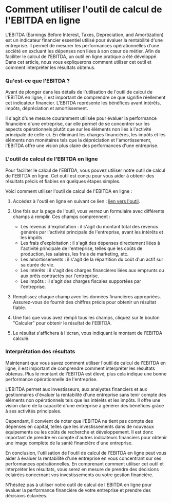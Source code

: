 Comment utiliser l'outil de calcul de l'EBITDA en ligne
=======================================================

L'EBITDA (Earnings Before Interest, Taxes, Depreciation, and Amortization) est un indicateur financier essentiel utilisé pour évaluer la rentabilité d'une entreprise. Il permet de mesurer les performances opérationnelles d'une société en excluant les dépenses non liées à son cœur de métier. Afin de faciliter le calcul de l'EBITDA, un outil en ligne pratique a été développé. Dans cet article, nous vous expliquerons comment utiliser cet outil et comment interpréter les résultats obtenus.

### Qu'est-ce que l'EBITDA ?

Avant de plonger dans les détails de l'utilisation de l'outil de calcul de l'EBITDA en ligne, il est important de comprendre ce que signifie réellement cet indicateur financier. L'EBITDA représente les bénéfices avant intérêts, impôts, dépréciation et amortissement.

Il s'agit d'une mesure couramment utilisée pour évaluer la performance financière d'une entreprise, car elle permet de se concentrer sur les aspects opérationnels plutôt que sur les éléments non liés à l'activité principale de celle-ci. En éliminant les charges financières, les impôts et les éléments non monétaires tels que la dépréciation et l'amortissement, l'EBITDA offre une vision plus claire des performances d'une entreprise.

### L'outil de calcul de l'EBITDA en ligne

Pour faciliter le calcul de l'EBITDA, vous pouvez utiliser notre outil de calcul de l'EBITDA en ligne. Cet outil est conçu pour vous aider à obtenir des résultats précis et fiables en quelques étapes simples.

Voici comment utiliser l'outil de calcul de l'EBITDA en ligne :

1. Accédez à l'outil en ligne en suivant ce lien : [lien vers l'outil](https://www.onlinecalculatorsfree.com/fr/financial/ebitda-calculator.html).
2. Une fois sur la page de l'outil, vous verrez un formulaire avec différents champs à remplir. Ces champs comprennent :
    
    
    - Les revenus d'exploitation : il s'agit du montant total des revenus générés par l'activité principale de l'entreprise, avant les intérêts et les impôts.
    - Les frais d'exploitation : il s'agit des dépenses directement liées à l'activité principale de l'entreprise, telles que les coûts de production, les salaires, les frais de marketing, etc.
    - Les amortissements : il s'agit de la répartition du coût d'un actif sur sa durée de vie.
    - Les intérêts : il s'agit des charges financières liées aux emprunts ou aux prêts contractés par l'entreprise.
    - Les impôts : il s'agit des charges fiscales supportées par l'entreprise.
3. Remplissez chaque champ avec les données financières appropriées. Assurez-vous de fournir des chiffres précis pour obtenir un résultat fiable.
4. Une fois que vous avez rempli tous les champs, cliquez sur le bouton "Calculer" pour obtenir le résultat de l'EBITDA.
5. Le résultat s'affichera à l'écran, vous indiquant le montant de l'EBITDA calculé.

### Interprétation des résultats

Maintenant que vous savez comment utiliser l'outil de calcul de l'EBITDA en ligne, il est important de comprendre comment interpréter les résultats obtenus. Plus le montant de l'EBITDA est élevé, plus cela indique une bonne performance opérationnelle de l'entreprise.

L'EBITDA permet aux investisseurs, aux analystes financiers et aux gestionnaires d'évaluer la rentabilité d'une entreprise sans tenir compte des éléments non opérationnels tels que les intérêts et les impôts. Il offre une vision claire de la capacité d'une entreprise à générer des bénéfices grâce à ses activités principales.

Cependant, il convient de noter que l'EBITDA ne tient pas compte des dépenses en capital, telles que les investissements dans de nouveaux équipements ou les coûts de recherche et développement. Il est donc important de prendre en compte d'autres indicateurs financiers pour obtenir une image complète de la santé financière d'une entreprise.

En conclusion, l'utilisation de l'outil de calcul de l'EBITDA en ligne peut vous aider à évaluer la rentabilité d'une entreprise en vous concentrant sur ses performances opérationnelles. En comprenant comment utiliser cet outil et interpréter les résultats, vous serez en mesure de prendre des décisions éclairées concernant vos investissements ou votre gestion financière.

N'hésitez pas à utiliser notre outil de calcul de l'EBITDA en ligne pour évaluer la performance financière de votre entreprise et prendre des décisions éclairées.